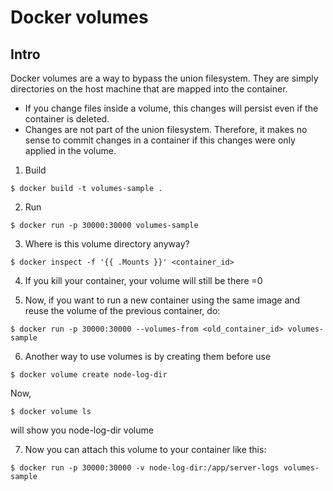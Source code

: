 # Docker volumes

## Intro
Docker volumes are a way to bypass the union filesystem. They are simply directories on the host machine
that are mapped into the container. 
- If you change files inside a volume, this changes will persist even if the container 
  is deleted.
- Changes are not part of the union filesystem. Therefore, it makes no sense to commit changes in a container 
  if this changes were only applied in the volume.

1.  Build
```
$ docker build -t volumes-sample .
```

2.  Run
```
$ docker run -p 30000:30000 volumes-sample
```

3.  Where is this volume directory anyway?
```
$ docker inspect -f '{{ .Mounts }}' <container_id>
```

4.  If you kill your container, your volume will still be there =0

5.  Now, if you want to run a new container using the same image and reuse the volume of the previous container, do:
```
$ docker run -p 30000:30000 --volumes-from <old_container_id> volumes-sample
```

6.  Another way to use volumes is by creating them before use
```
$ docker volume create node-log-dir
```

Now, 
```
$ docker volume ls
```
will show you node-log-dir volume

7.  Now you can attach this volume to your container like this:
```
$ docker run -p 30000:30000 -v node-log-dir:/app/server-logs volumes-sample
```
